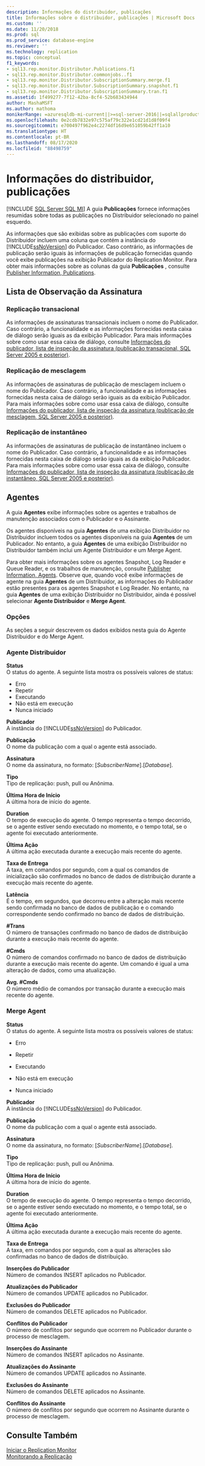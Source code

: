 ```yaml
---
description: Informações do distribuidor, publicações
title: Informações sobre o distribuidor, publicações | Microsoft Docs
ms.custom: ''
ms.date: 11/20/2018
ms.prod: sql
ms.prod_service: database-engine
ms.reviewer: ''
ms.technology: replication
ms.topic: conceptual
f1_keywords:
- sql13.rep.monitor.Distributor.Publications.f1
- sql13.rep.monitor.Distributor.commonjobs..f1
- sql13.rep.monitor.Distributor.SubscriptionSummary.merge.f1
- sql13.rep.monitor.Distributor.SubscriptionSummary.snapshot.f1
- sql13.rep.monitor.Distributor.SubscriptionSummary.tran.f1
ms.assetid: 1f499277-7f12-42ba-8cf4-52b683434944
author: MashaMSFT
ms.author: mathoma
monikerRange: =azuresqldb-mi-current||>=sql-server-2016||=sqlallproducts-allversions
ms.openlocfilehash: 0e2cdb7832e97c575af79c322e1cd21d1d8f09f4
ms.sourcegitcommit: e700497f962e4c2274df16d9e651059b42ff1a10
ms.translationtype: HT
ms.contentlocale: pt-BR
ms.lasthandoff: 08/17/2020
ms.locfileid: "88498759"
---
```

# <a name="distributor-information-publications"></a>Informações do distribuidor, publicações
[!INCLUDE [SQL Server SQL MI](../../includes/applies-to-version/sql-asdbmi.md)]
  A guia **Publicações** fornece informações resumidas sobre todas as publicações no Distribuidor selecionado no painel esquerdo.  
  
As informações que são exibidas sobre as publicações com suporte do Distribuidor incluem uma coluna que contém a instância do [!INCLUDE[ssNoVersion](../../includes/ssnoversion-md.md)] do Publicador. Caso contrário, as informações de publicação serão iguais às informações de publicação fornecidas quando você exibe publicações na exibição Publicador do Replication Monitor. Para obter mais informações sobre as colunas da guia **Publicações** , consulte [Publisher Information, Publications](../../relational-databases/replication/publisher-information-publications.md).  

## <a name="subscription-watch-list"></a>Lista de Observação da Assinatura

### <a name="transactional-replication"></a>Replicação transacional
  As informações de assinaturas transacionais incluem o nome do Publicador. Caso contrário, a funcionalidade e as informações fornecidas nesta caixa de diálogo serão iguais as da exibição Publicador. Para mais informações sobre como usar essa caixa de diálogo, consulte [Informações do publicador, lista de inspeção da assinatura &#40;publicação transacional, SQL Server 2005 e posterior&#41;](../../relational-databases/replication/publisher-information-subscription-watch-list-transactional.md). 

### <a name="merge-replication"></a>Replicação de mesclagem
  As informações de assinaturas de publicação de mesclagem incluem o nome do Publicador. Caso contrário, a funcionalidade e as informações fornecidas nesta caixa de diálogo serão iguais as da exibição Publicador. Para mais informações sobre como usar essa caixa de diálogo, consulte [Informações do publicador, lista de inspeção da assinatura &#40;publicação de mesclagem, SQL Server 2005 e posterior&#41;](../../relational-databases/replication/publisher-information-subscription-watch-list-merge-publication.md).  

### <a name="snapshot-replication"></a>Replicação de instantâneo 
  As informações de assinaturas de publicação de instantâneo incluem o nome do Publicador. Caso contrário, a funcionalidade e as informações fornecidas nesta caixa de diálogo serão iguais as da exibição Publicador. Para mais informações sobre como usar essa caixa de diálogo, consulte [Informações do publicador, lista de inspeção da assinatura &#40;publicação de instantâneo, SQL Server 2005 e posterior&#41;](../../relational-databases/replication/publisher-information-subscription-watch-list-snapshot.md).  

## <a name="agents"></a>Agentes
 A guia **Agentes** exibe informações sobre os agentes e trabalhos de manutenção associados com o Publicador e o Assinante.  
  
 Os agentes disponíveis na guia **Agentes** de uma exibição Distribuidor no Distribuidor incluem todos os agentes disponíveis na guia **Agentes** de um Publicador. No entanto, a guia **Agentes** de uma exibição Distribuidor no Distribuidor também inclui um Agente Distribuidor e um Merge Agent.  
  
 Para obter mais informações sobre os agentes Snapshot, Log Reader e Queue Reader, e os trabalhos de manutenção, consulte [Publisher Information, Agents](../../relational-databases/replication/publisher-information-agents.md). Observe que, quando você exibe informações de agente na guia **Agentes** de um Distribuidor, as informações do Publicador estão presentes para os agentes Snapshot e Log Reader. No entanto, na guia **Agentes** de uma exibição Distribuidor no Distribuidor, ainda é possível selecionar **Agente Distribuidor** e **Merge Agent**.  
  
### <a name="options"></a>Opções  
 As seções a seguir descrevem os dados exibidos nesta guia do Agente Distribuidor e do Merge Agent.  
  
### <a name="distributor-agent"></a>Agente Distribuidor  
 **Status**  
 O status do agente. A seguinte lista mostra os possíveis valores de status:  
  
-   Erro    
-   Repetir    
-   Executando    
-   Não está em execução   
-   Nunca iniciado  
  
 **Publicador**  
 A instância do [!INCLUDE[ssNoVersion](../../includes/ssnoversion-md.md)] do Publicador.  
  
 **Publicação**  
 O nome da publicação com a qual o agente está associado.  
  
 **Assinatura**  
 O nome da assinatura, no formato: [*SubscriberName*].[*Database*].  
  
 **Tipo**  
 Tipo de replicação: push, pull ou Anônima.  
  
 **Última Hora de Início**  
 A última hora de início do agente.  
  
 **Duration**  
 O tempo de execução do agente. O tempo representa o tempo decorrido, se o agente estiver sendo executado no momento, e o tempo total, se o agente foi executado anteriormente.  
  
 **Última Ação**  
 A última ação executada durante a execução mais recente do agente.  
  
 **Taxa de Entrega**  
 A taxa, em comandos por segundo, com a qual os comandos de inicialização são confirmados no banco de dados de distribuição durante a execução mais recente do agente.  
  
 **Latência**  
 É o tempo, em segundos, que decorreu entre a alteração mais recente sendo confirmada no banco de dados de publicação e o comando correspondente sendo confirmado no banco de dados de distribuição.  
  
 **#Trans**  
 O número de transações confirmado no banco de dados de distribuição durante a execução mais recente do agente.  
  
 **#Cmds**  
 O número de comandos confirmado no banco de dados de distribuição durante a execução mais recente do agente. Um comando é igual a uma alteração de dados, como uma atualização.  
  
 **Avg. #Cmds**  
 O número médio de comandos por transação durante a execução mais recente do agente.  
  
### <a name="merge-agent"></a>Merge Agent  
 **Status**  
 O status do agente. A seguinte lista mostra os possíveis valores de status:  
  
-   Erro  
  
-   Repetir  
  
-   Executando  
  
-   Não está em execução  
  
-   Nunca iniciado  
  
 **Publicador**  
 A instância do [!INCLUDE[ssNoVersion](../../includes/ssnoversion-md.md)] do Publicador.  
  
 **Publicação**  
 O nome da publicação com a qual o agente está associado.  
  
 **Assinatura**  
 O nome da assinatura, no formato: [*SubscriberName*].[*Database*].  
  
 **Tipo**  
 Tipo de replicação: push, pull ou Anônima.  
  
 **Última Hora de Início**  
 A última hora de início do agente.  
  
 **Duration**  
 O tempo de execução do agente. O tempo representa o tempo decorrido, se o agente estiver sendo executado no momento, e o tempo total, se o agente foi executado anteriormente.  
  
 **Última Ação**  
 A última ação executada durante a execução mais recente do agente.  
  
 **Taxa de Entrega**  
 A taxa, em comandos por segundo, com a qual as alterações são confirmadas no banco de dados de distribuição.  
  
 **Inserções do Publicador**  
 Número de comandos INSERT aplicados no Publicador.  
  
 **Atualizações do Publicador**  
 Número de comandos UPDATE aplicados no Publicador.  
  
 **Exclusões do Publicador**  
 Número de comandos DELETE aplicados no Publicador.  
  
 **Conflitos do Publicador**  
 O número de conflitos por segundo que ocorrem no Publicador durante o processo de mesclagem.  
  
 **Inserções do Assinante**  
 Número de comandos INSERT aplicados no Assinante.  
  
 **Atualizações do Assinante**  
 Número de comandos UPDATE aplicados no Assinante.  
  
 **Exclusões do Assinante**  
 Número de comandos DELETE aplicados no Assinante.  
  
 **Conflitos do Assinante**  
 O número de conflitos por segundo que ocorrem no Assinante durante o processo de mesclagem.  

  
## <a name="see-also"></a>Consulte Também  
 [Iniciar o Replication Monitor](../../relational-databases/replication/monitor/start-the-replication-monitor.md)   
 [Monitorando a Replicação](../../relational-databases/replication/monitor/monitor-performance-with-replication-monitor.md)  
  
  
